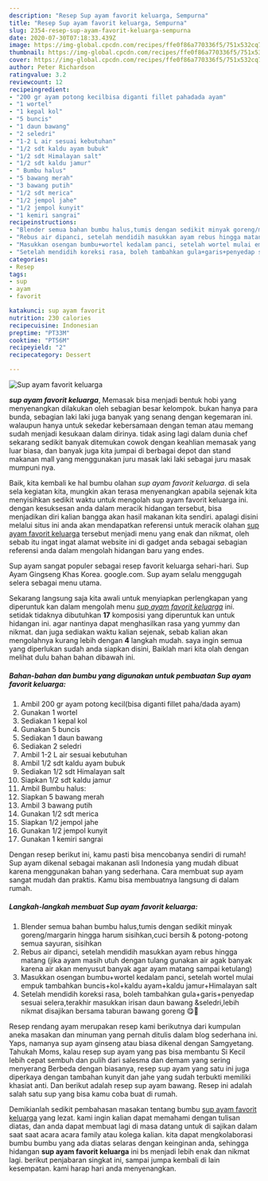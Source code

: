 ```yaml
---
description: "Resep Sup ayam favorit keluarga, Sempurna"
title: "Resep Sup ayam favorit keluarga, Sempurna"
slug: 2354-resep-sup-ayam-favorit-keluarga-sempurna
date: 2020-07-30T07:18:33.439Z
image: https://img-global.cpcdn.com/recipes/ffe0f86a770336f5/751x532cq70/sup-ayam-favorit-keluarga-foto-resep-utama.jpg
thumbnail: https://img-global.cpcdn.com/recipes/ffe0f86a770336f5/751x532cq70/sup-ayam-favorit-keluarga-foto-resep-utama.jpg
cover: https://img-global.cpcdn.com/recipes/ffe0f86a770336f5/751x532cq70/sup-ayam-favorit-keluarga-foto-resep-utama.jpg
author: Peter Richardson
ratingvalue: 3.2
reviewcount: 12
recipeingredient:
- "200 gr ayam potong kecilbisa diganti fillet pahadada ayam"
- "1 wortel"
- "1 kepal kol"
- "5 buncis"
- "1 daun bawang"
- "2 seledri"
- "1-2 L air sesuai kebutuhan"
- "1/2 sdt kaldu ayam bubuk"
- "1/2 sdt Himalayan salt"
- "1/2 sdt kaldu jamur"
- " Bumbu halus"
- "5 bawang merah"
- "3 bawang putih"
- "1/2 sdt merica"
- "1/2 jempol jahe"
- "1/2 jempol kunyit"
- "1 kemiri sangrai"
recipeinstructions:
- "Blender semua bahan bumbu halus,tumis dengan sedikit minyak goreng/margarin hingga harum sisihkan,cuci bersih &amp; potong-potong semua sayuran, sisihkan"
- "Rebus air dipanci, setelah mendidih masukkan ayam rebus hingga matang (jika ayam masih utuh dengan tulang gunakan air agak banyak karena air akan menyusut banyak agar ayam matang sampai ketulang)"
- "Masukkan osengan bumbu+wortel kedalam panci, setelah wortel mulai empuk tambahkan buncis+kol+kaldu ayam+kaldu jamur+Himalayan salt"
- "Setelah mendidih koreksi rasa, boleh tambahkan gula+garis+penyedap sesuai selera,terakhir masukkan irisan daun bawang &amp;seledri,lebih nikmat disajikan bersama taburan bawang goreng 😋🥰"
categories:
- Resep
tags:
- sup
- ayam
- favorit

katakunci: sup ayam favorit 
nutrition: 230 calories
recipecuisine: Indonesian
preptime: "PT33M"
cooktime: "PT56M"
recipeyield: "2"
recipecategory: Dessert

---
```



![Sup ayam favorit keluarga](https://img-global.cpcdn.com/recipes/ffe0f86a770336f5/751x532cq70/sup-ayam-favorit-keluarga-foto-resep-utama.jpg)

<b><i>sup ayam favorit keluarga</i></b>, Memasak bisa menjadi bentuk hobi yang menyenangkan dilakukan oleh sebagian besar kelompok. bukan hanya para bunda, sebagian laki laki juga banyak yang senang dengan kegemaran ini. walaupun hanya untuk sekedar kebersamaan dengan teman atau memang sudah menjadi kesukaan dalam dirinya. tidak asing lagi dalam dunia chef sekarang sedikit banyak ditemukan cowok dengan keahlian memasak yang luar biasa, dan banyak juga kita jumpai di berbagai depot dan stand makanan mall yang menggunakan juru masak laki laki sebagai juru masak mumpuni nya.

Baik, kita kembali ke hal bumbu olahan <i>sup ayam favorit keluarga</i>. di sela sela kegiatan kita, mungkin akan terasa menyenangkan apabila sejenak kita menyisihkan sedikit waktu untuk mengolah sup ayam favorit keluarga ini. dengan kesuksesan anda dalam meracik hidangan tersebut, bisa menjadikan diri kalian bangga akan hasil makanan kita sendiri. apalagi disini melalui situs ini anda akan mendapatkan referensi untuk meracik olahan <u>sup ayam favorit keluarga</u> tersebut menjadi menu yang enak dan nikmat, oleh sebab itu ingat ingat alamat website ini di gadget anda sebagai sebagian referensi anda dalam mengolah hidangan baru yang endes.

Sup ayam sangat populer sebagai resep favorit keluarga sehari-hari. Sup Ayam Gingseng Khas Korea. google.com. Sup ayam selalu menggugah selera sebagai menu utama.


Sekarang langsung saja kita awali untuk menyiapkan perlengkapan yang diperuntuk kan dalam mengolah menu <u><i>sup ayam favorit keluarga</i></u> ini. setidak tidaknya dibutuhkan <b>17</b> komposisi yang diperuntuk kan untuk hidangan ini. agar nantinya dapat menghasilkan rasa yang yummy dan nikmat. dan juga sediakan waktu kalian sejenak, sebab kalian akan mengolahnya kurang lebih dengan <b>4</b> langkah mudah. saya ingin semua yang diperlukan sudah anda siapkan disini, Baiklah mari kita olah dengan melihat dulu bahan bahan dibawah ini.

<!--inarticleads1-->

##### Bahan-bahan dan bumbu yang digunakan untuk pembuatan Sup ayam favorit keluarga:

1. Ambil 200 gr ayam potong kecil(bisa diganti fillet paha/dada ayam)
1. Gunakan 1 wortel
1. Sediakan 1 kepal kol
1. Gunakan 5 buncis
1. Sediakan 1 daun bawang
1. Sediakan 2 seledri
1. Ambil 1-2 L air sesuai kebutuhan
1. Ambil 1/2 sdt kaldu ayam bubuk
1. Sediakan 1/2 sdt Himalayan salt
1. Siapkan 1/2 sdt kaldu jamur
1. Ambil  Bumbu halus:
1. Siapkan 5 bawang merah
1. Ambil 3 bawang putih
1. Gunakan 1/2 sdt merica
1. Siapkan 1/2 jempol jahe
1. Gunakan 1/2 jempol kunyit
1. Gunakan 1 kemiri sangrai


Dengan resep berikut ini, kamu pasti bisa mencobanya sendiri di rumah! Sup ayam dikenal sebagai makanan asli Indonesia yang mudah dibuat karena menggunakan bahan yang sederhana. Cara membuat sup ayam sangat mudah dan praktis. Kamu bisa membuatnya langsung di dalam rumah. 

<!--inarticleads2-->

##### Langkah-langkah membuat Sup ayam favorit keluarga:

1. Blender semua bahan bumbu halus,tumis dengan sedikit minyak goreng/margarin hingga harum sisihkan,cuci bersih &amp; potong-potong semua sayuran, sisihkan
1. Rebus air dipanci, setelah mendidih masukkan ayam rebus hingga matang (jika ayam masih utuh dengan tulang gunakan air agak banyak karena air akan menyusut banyak agar ayam matang sampai ketulang)
1. Masukkan osengan bumbu+wortel kedalam panci, setelah wortel mulai empuk tambahkan buncis+kol+kaldu ayam+kaldu jamur+Himalayan salt
1. Setelah mendidih koreksi rasa, boleh tambahkan gula+garis+penyedap sesuai selera,terakhir masukkan irisan daun bawang &amp;seledri,lebih nikmat disajikan bersama taburan bawang goreng 😋🥰


Resep rendang ayam merupakan resep kami berikutnya dari kumpulan aneka masakan dan minuman yang pernah ditulis dalam blog sederhana ini. Yaps, namanya sup ayam ginseng atau biasa dikenal dengan Samgyetang. Tahukah Moms, kalau resep sup ayam yang pas bisa membantu Si Kecil lebih cepat sembuh dan pulih dari salesma dan demam yang sering menyerang Berbeda dengan biasanya, resep sup ayam yang satu ini juga diperkaya dengan tambahan kunyit dan jahe yang sudah terbukti memiliki khasiat anti. Dan berikut adalah resep sup ayam bawang. Resep ini adalah salah satu sup yang bisa kamu coba buat di rumah. 

Demikianlah sedikit pembahasan masakan tentang bumbu <u>sup ayam favorit keluarga</u> yang lezat. kami ingin kalian dapat memahami dengan tulisan diatas, dan anda dapat membuat lagi di masa datang untuk di sajikan dalam saat saat acara acara family atau kolega kalian. kita dapat mengkolaborasi bumbu bumbu yang ada diatas selaras dengan keinginan anda, sehingga hidangan <b>sup ayam favorit keluarga</b> ini bs menjadi lebih enak dan nikmat lagi. berikut penjabaran singkat ini, sampai jumpa kembali di lain kesempatan. kami harap hari anda menyenangkan.

